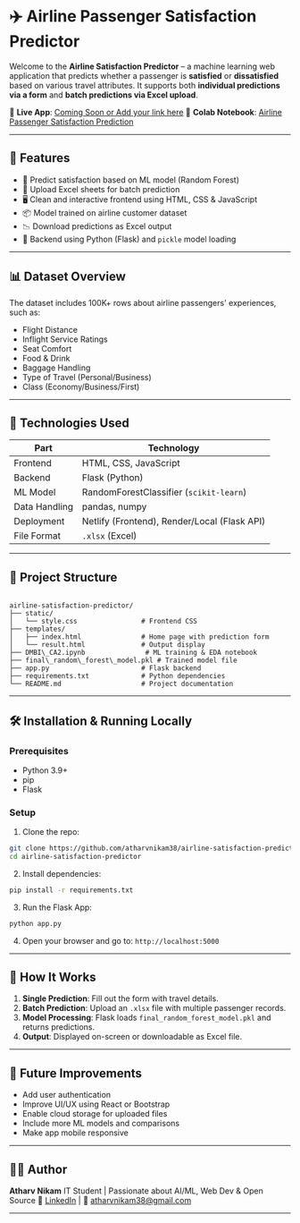 
# ✈️ Airline Passenger Satisfaction Predictor

Welcome to the **Airline Satisfaction Predictor** – a machine learning web application that predicts whether a passenger is **satisfied** or **dissatisfied** based on various travel attributes. It supports both **individual predictions via a form** and **batch predictions via Excel upload**.

🔗 **Live App**: [Coming Soon or Add your link here](https://airline-satisfaction-predictor-97un.onrender.com/)
📁 **Colab Notebook**: [Airline Passenger Satisfaction Prediction ](https://colab.research.google.com/drive/1-i8CzEX2--OhfTApecdQM1eQJhFXiyiD?usp=sharing)

---

## 🚀 Features

- 🧠 Predict satisfaction based on ML model (Random Forest)
- 📄 Upload Excel sheets for batch prediction
- 🖥️ Clean and interactive frontend using HTML, CSS & JavaScript
- 📦 Model trained on airline customer dataset
- 📉 Download predictions as Excel output
- 🧰 Backend using Python (Flask) and `pickle` model loading

---

## 📊 Dataset Overview

The dataset includes 100K+ rows about airline passengers' experiences, such as:

- Flight Distance  
- Inflight Service Ratings  
- Seat Comfort  
- Food & Drink  
- Baggage Handling  
- Type of Travel (Personal/Business)  
- Class (Economy/Business/First)

---

## 🔧 Technologies Used

| Part         | Technology         |
|--------------|--------------------|
| Frontend     | HTML, CSS, JavaScript |
| Backend      | Flask (Python)     |
| ML Model     | RandomForestClassifier (`scikit-learn`) |
| Data Handling| pandas, numpy      |
| Deployment   | Netlify (Frontend), Render/Local (Flask API) |
| File Format  | `.xlsx` (Excel)    |

---

## 📂 Project Structure

```

airline-satisfaction-predictor/
├── static/
│   └── style.css                # Frontend CSS
├── templates/
│   ├── index.html               # Home page with prediction form
│   └── result.html              # Output display
├── DMBI\_CA2.ipynb               # ML training & EDA notebook
├── final\_random\_forest\_model.pkl # Trained model file
├── app.py                       # Flask backend
├── requirements.txt             # Python dependencies
└── README.md                    # Project documentation

````

---

## 🛠️ Installation & Running Locally

### Prerequisites

- Python 3.9+
- pip
- Flask

### Setup

1. Clone the repo:

```bash
git clone https://github.com/atharvnikam38/airline-satisfaction-predictor.git
cd airline-satisfaction-predictor
````

2. Install dependencies:

```bash
pip install -r requirements.txt
```

3. Run the Flask App:

```bash
python app.py
```

4. Open your browser and go to: `http://localhost:5000`

---

## 🧪 How It Works

1. **Single Prediction**: Fill out the form with travel details.
2. **Batch Prediction**: Upload an `.xlsx` file with multiple passenger records.
3. **Model Processing**: Flask loads `final_random_forest_model.pkl` and returns predictions.
4. **Output**: Displayed on-screen or downloadable as Excel file.

---


## 📌 Future Improvements

* Add user authentication
* Improve UI/UX using React or Bootstrap
* Enable cloud storage for uploaded files
* Include more ML models and comparisons
* Make app mobile responsive

---

## 🙋‍♂️ Author

**Atharv Nikam**
IT Student | Passionate about AI/ML, Web Dev & Open Source
🔗 [LinkedIn](https://www.linkedin.com/in/atharvnikam38) | 📧 [atharvnikam38@gmail.com](mailto:atharvnikam38@gmail.com)

---



